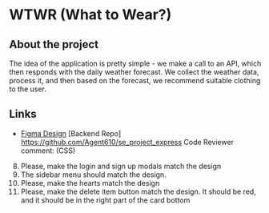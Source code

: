 # WTWR (What to Wear?)

## About the project

The idea of the application is pretty simple - we make a call to an API, which then responds with the daily weather forecast. We collect the weather data, process it, and then based on the forecast, we recommend suitable clothing to the user.

## Links

- [Figma Design](https://www.figma.com/file/DTojSwldenF9UPKQZd6RRb/Sprint-10%3A-WTWR)
  [Backend Repo]
  https://github.com/Agent610/se_project_express
  Code Reviewer comment:
  (CSS)

8. Please, make the login and sign up modals match the design
9. The sidebar menu should match the design.
10. Please, make the hearts match the design
11. Please, make the delete item button match the design. It should be red, and it should be in the right part of the card bottom

